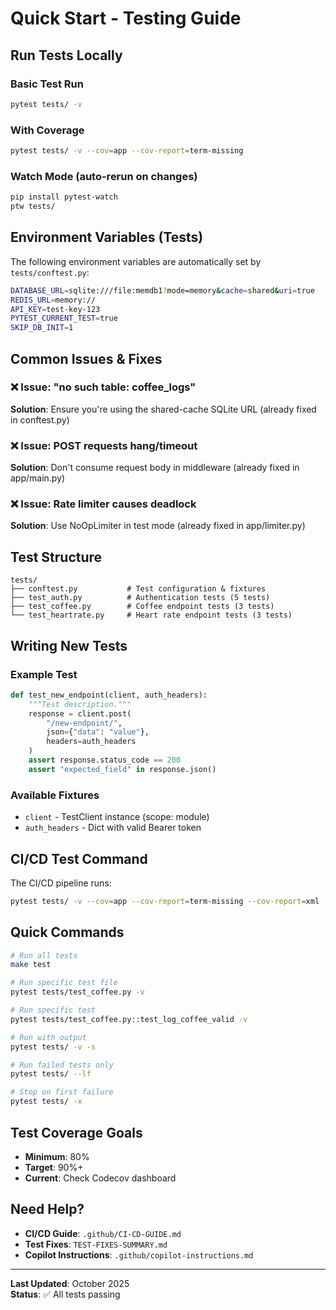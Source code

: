 # Quick Start - Testing Guide

## Run Tests Locally

### Basic Test Run
```bash
pytest tests/ -v
```

### With Coverage
```bash
pytest tests/ -v --cov=app --cov-report=term-missing
```

### Watch Mode (auto-rerun on changes)
```bash
pip install pytest-watch
ptw tests/
```

## Environment Variables (Tests)

The following environment variables are automatically set by `tests/conftest.py`:

```bash
DATABASE_URL=sqlite:///file:memdb1?mode=memory&cache=shared&uri=true
REDIS_URL=memory://
API_KEY=test-key-123
PYTEST_CURRENT_TEST=true
SKIP_DB_INIT=1
```

## Common Issues & Fixes

### ❌ Issue: "no such table: coffee_logs"
**Solution**: Ensure you're using the shared-cache SQLite URL (already fixed in conftest.py)

### ❌ Issue: POST requests hang/timeout
**Solution**: Don't consume request body in middleware (already fixed in app/main.py)

### ❌ Issue: Rate limiter causes deadlock
**Solution**: Use NoOpLimiter in test mode (already fixed in app/limiter.py)

## Test Structure

```
tests/
├── conftest.py           # Test configuration & fixtures
├── test_auth.py          # Authentication tests (5 tests)
├── test_coffee.py        # Coffee endpoint tests (3 tests)
└── test_heartrate.py     # Heart rate endpoint tests (3 tests)
```

## Writing New Tests

### Example Test
```python
def test_new_endpoint(client, auth_headers):
    """Test description."""
    response = client.post(
        "/new-endpoint/",
        json={"data": "value"},
        headers=auth_headers
    )
    assert response.status_code == 200
    assert "expected_field" in response.json()
```

### Available Fixtures
- `client` - TestClient instance (scope: module)
- `auth_headers` - Dict with valid Bearer token

## CI/CD Test Command

The CI/CD pipeline runs:
```bash
pytest tests/ -v --cov=app --cov-report=term-missing --cov-report=xml
```

## Quick Commands

```bash
# Run all tests
make test

# Run specific test file
pytest tests/test_coffee.py -v

# Run specific test
pytest tests/test_coffee.py::test_log_coffee_valid -v

# Run with output
pytest tests/ -v -s

# Run failed tests only
pytest tests/ --lf

# Stop on first failure
pytest tests/ -x
```

## Test Coverage Goals

- **Minimum**: 80%
- **Target**: 90%+
- **Current**: Check Codecov dashboard

## Need Help?

- **CI/CD Guide**: `.github/CI-CD-GUIDE.md`
- **Test Fixes**: `TEST-FIXES-SUMMARY.md`
- **Copilot Instructions**: `.github/copilot-instructions.md`

---

**Last Updated**: October 2025  
**Status**: ✅ All tests passing
